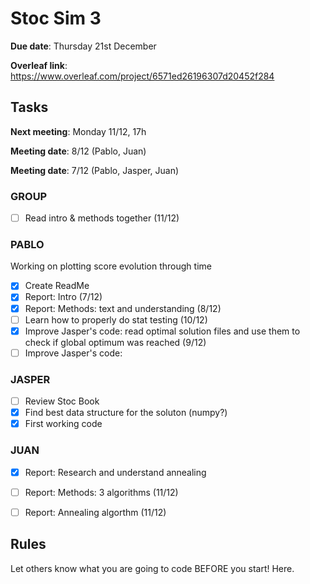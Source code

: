 # Stoc Sim 3

**Due date**:  Thursday 21st December

**Overleaf link**: https://www.overleaf.com/project/6571ed26196307d20452f284

## Tasks
**Next meeting**: Monday 11/12, 17h

**Meeting date**: 8/12 (Pablo, Juan)

**Meeting date**: 7/12 (Pablo, Jasper, Juan)

### GROUP
- [ ] Read intro & methods together (11/12)

### PABLO
Working on plotting score evolution through time
- [X] Create ReadMe
- [X] Report: Intro (7/12)
- [X] Report: Methods: text and understanding (8/12)
- [ ] Learn how to properly do stat testing (10/12)
- [X] Improve Jasper's code: read optimal solution files and use them to check if global optimum was reached (9/12)
- [ ] Improve Jasper's code: 

### JASPER
- [ ] Review Stoc Book
- [X] Find best data structure for the soluton (numpy?)
- [X] First working code

 ### JUAN
- [X] Report: Research and understand annealing 
- [ ] Report: Methods: 3 algorithms (11/12)
- [ ] Report: Annealing algorthm (11/12)


## Rules
Let others know what you are going to code BEFORE you start! Here.

